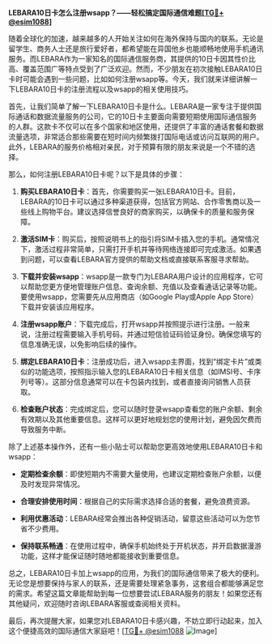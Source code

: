 **LEBARA10日卡怎么注册wsapp？——轻松搞定国际通信难题[[TG💪+ @esim1088](https://t.me/s/esim1088)]**

随着全球化的加速，越来越多的人开始关注如何在海外保持与国内的联系。无论是留学生、商务人士还是旅行爱好者，都希望能在异国他乡也能顺畅地使用手机通讯服务。而LEBARA作为一家知名的国际通信服务商，其提供的10日卡因其性价比高、覆盖范围广等特点受到了广泛欢迎。然而，不少朋友在初次接触LEBARA10日卡时可能会遇到一些问题，比如如何注册wsapp等。今天，我们就来详细讲解一下LEBARA10日卡的注册流程以及wsapp的相关使用技巧。

首先，让我们简单了解一下LEBARA10日卡是什么。LEBARA是一家专注于提供国际通话和数据流量服务的公司，它的10日卡主要面向需要短期使用国际通信服务的人群。这款卡不仅可以在多个国家和地区使用，还提供了丰富的通话套餐和数据流量选项，非常适合那些需要在短时间内频繁拨打国际电话或访问互联网的用户。此外，LEBARA的服务价格相对亲民，对于预算有限的朋友来说是一个不错的选择。

那么，如何注册LEBARA10日卡呢？以下是具体的步骤：

1. **购买LEBARA10日卡**：首先，你需要购买一张LEBARA10日卡。目前，LEBARA的10日卡可以通过多种渠道获得，包括官方网站、合作零售商以及一些线上购物平台。建议选择信誉良好的商家购买，以确保卡的质量和服务保障。

2. **激活SIM卡**：购买后，按照说明书上的指引将SIM卡插入您的手机。通常情况下，激活过程非常简单，只需打开手机并等待网络连接即可完成激活。如果遇到问题，可以查看LEBARA官方提供的帮助文档或直接联系客服寻求帮助。

3. **下载并安装wsapp**：wsapp是一款专门为LEBARA用户设计的应用程序，它可以帮助您更方便地管理账户信息、查询余额、充值以及查看通话记录等功能。要使用wsapp，您需要先从应用商店（如Google Play或Apple App Store）下载并安装该应用程序。

4. **注册wsapp账户**：下载完成后，打开wsapp并按照提示进行注册。一般来说，注册过程需要输入手机号码，并通过短信验证码验证身份。确保您填写的信息准确无误，以免影响后续的操作。

5. **绑定LEBARA10日卡**：注册成功后，进入wsapp主界面，找到“绑定卡片”或类似的功能选项，按照指示输入您的LEBARA10日卡相关信息（如IMSI号、卡序列号等）。这部分信息通常可以在卡包装内找到，或者直接询问销售人员获取。

6. **检查账户状态**：完成绑定后，您可以随时登录wsapp查看您的账户余额、剩余有效期以及其他重要信息。这样可以更好地规划您的使用计划，避免因欠费而导致服务中断。

除了上述基本操作外，还有一些小贴士可以帮助您更高效地使用LEBARA10日卡和wsapp：

- **定期检查余额**：即使短期内不需要大量使用，也建议定期检查账户余额，以便及时发现异常情况。
  
- **合理安排使用时间**：根据自己的实际需求选择合适的套餐，避免浪费资源。

- **利用优惠活动**：LEBARA经常会推出各种促销活动，留意这些活动可以为您节省不少费用。

- **保持联系畅通**：在使用过程中，确保手机始终处于开机状态，并开启数据漫游功能，这样才能保证随时随地都能接收到重要信息。

总之，LEBARA10日卡加上wsapp的应用，为我们的国际通信带来了极大的便利。无论您是想要保持与家人的联系，还是需要处理紧急事务，这套组合都能够满足您的需求。希望这篇文章能帮助到每一位想要尝试LEBARA服务的朋友！如果您还有其他疑问，欢迎随时咨询LEBARA客服或查阅相关资料。

最后，再次提醒大家，如果您对LEBARA10日卡感兴趣，不妨立即行动起来，加入这个便捷高效的国际通信大家庭吧！[[TG💪+ @esim1088](https://t.me/s/esim1088) ![Image](https://i.postimg.cc/4NQfJmqS/Snipaste-2025-05-13-00-14-12.png)]